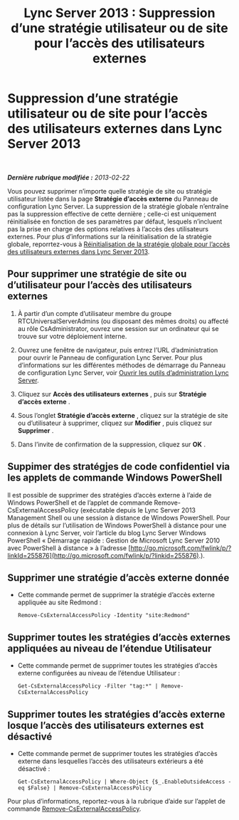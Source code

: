 ﻿---
title: 'Lync Server 2013 : Suppression d’une stratégie utilisateur ou de site pour l’accès des utilisateurs externes'
TOCTitle: Suppression d’une stratégie utilisateur ou de site pour l’accès des utilisateurs externes
ms:assetid: 6d907507-825b-4354-9c03-337a459f72de
ms:mtpsurl: https://technet.microsoft.com/fr-fr/library/Gg521013(v=OCS.15)
ms:contentKeyID: 49297553
ms.date: 05/20/2016
mtps_version: v=OCS.15
ms.translationtype: HT
---

# Suppression d’une stratégie utilisateur ou de site pour l’accès des utilisateurs externes dans Lync Server 2013

 

_**Dernière rubrique modifiée :** 2013-02-22_

Vous pouvez supprimer n’importe quelle stratégie de site ou stratégie utilisateur listée dans la page **Stratégie d’accès externe** du Panneau de configuration Lync Server. La suppression de la stratégie globale n’entraîne pas la suppression effective de cette dernière ; celle-ci est uniquement réinitialisée en fonction de ses paramètres par défaut, lesquels n’incluent pas la prise en charge des options relatives à l’accès des utilisateurs externes. Pour plus d’informations sur la réinitialisation de la stratégie globale, reporrtez-vous à [Réinitialisation de la stratégie globale pour l’accès des utilisateurs externes dans Lync Server 2013](lync-server-2013-reset-the-global-policy-for-external-user-access.md).

## Pour supprimer une stratégie de site ou d’utilisateur pour l’accès des utilisateurs externes

1.  À partir d’un compte d’utilisateur membre du groupe RTCUniversalServerAdmins (ou disposant des mêmes droits) ou affecté au rôle CsAdministrator, ouvrez une session sur un ordinateur qui se trouve sur votre déploiement interne.

2.  Ouvrez une fenêtre de navigateur, puis entrez l’URL d’administration pour ouvrir le Panneau de configuration Lync Server. Pour plus d’informations sur les différentes méthodes de démarrage du Panneau de configuration Lync Server, voir [Ouvrir les outils d’administration Lync Server](lync-server-2013-open-lync-server-administrative-tools.md).

3.  Cliquez sur **Accès des utilisateurs externes** , puis sur **Stratégie d’accès externe** .

4.  Sous l’onglet **Stratégie d’accès externe** , cliquez sur la stratégie de site ou d’utilisateur à supprimer, cliquez sur **Modifier** , puis cliquez sur **Supprimer** .

5.  Dans l’invite de confirmation de la suppression, cliquez sur **OK** .

## Suppimer des stratégjes de code confidentiel via les applets de commande Windows PowerShell

ll est possible de supprimer des stratégies d’accès externe à l’aide de Windows PowerShell et de l’applet de commande Remove-CsExternalAccessPolicy (exécutable depuis le Lync Server 2013 Management Shell ou une session à distance de Windows PowerShell. Pour plus de détails sur l’utilisation de Windows PowerShell à distance pour une connexion à Lync Server, voir l’article du blog Lync Server Windows PowerShell « Démarrage rapide : Gestion de Microsoft Lync Server 2010 avec PowerShell à distance » à l’adresse [http://go.microsoft.com/fwlink/p/?linkId=255876](http://go.microsoft.com/fwlink/p/?linkid=255876).).

## Supprimer une stratégie d’accès externe donnée

  - Cette commande permet de supprimer la stratégie d’accès externe appliquée au site Redmond :
    
        Remove-CsExternalAccessPolicy -Identity "site:Redmond"

## Supprimer toutes les stratégies d’accès externes appliquées au niveau de l’étendue Utilisateur

  - Cette commande permet de supprimer toutes les stratégies d’accès externe configurées au niveau de l’étendue Utilisateur :
    
        Get-CsExternalAccessPolicy -Filter "tag:*" | Remove-CsExternalAccessPolicy

## Supprimer toutes les stratégies d’accès externe losque l’accès des utilisateurs externes est désactivé

  - Cette commande permet de supprimer toutes les stratégies d’accès externe dans lesquelles l’accès des utilisateurs extérieurs a été désactivé :
    
        Get-CsExternalAccessPolicy | Where-Object {$_.EnableOutsideAccess -eq $False} | Remove-CsExternalAccessPolicy

Pour plus d’informations, reportez-vous à la rubrique d’aide sur l’applet de commande [Remove-CsExternalAccessPolicy](https://docs.microsoft.com/en-us/powershell/module/skype/Remove-CsExternalAccessPolicy).

